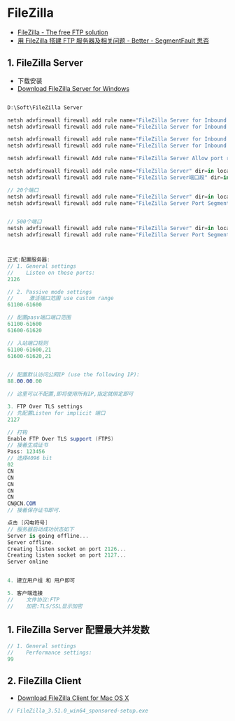 # FileZilla

- [FileZilla - The free FTP solution](https://filezilla-project.org/)
- [用 FileZilla 搭建 FTP 服务器及相关问题 - Better - SegmentFault 思否](https://segmentfault.com/a/1190000009033181)

## 1. FileZilla Server

- 下载安装
- [Download FileZilla Server for Windows](https://filezilla-project.org/download.php?type=server)

```c#

D:\Soft\FileZilla Server

netsh advfirewall firewall add rule name="FileZilla Server for Inbound TCP/21" protocol=TCP dir=in localport=21 action=allow
netsh advfirewall firewall add rule name="FileZilla Server for Inbound TCP/21" protocol=TCP dir=in localport=21 security=authdynenc action=allow

netsh advfirewall firewall add rule name="FileZilla Server for Inbound TCP/22" protocol=TCP dir=in localport=22 action=allow
netsh advfirewall firewall add rule name="FileZilla Server for Inbound TCP/22" protocol=TCP dir=in localport=22 security=authdynenc action=allow

netsh advfirewall firewall Add rule name="FileZilla Server Allow port range for Inbound TCP/61600-61620" dir=in protocol=TCP localport=61600-61620 action=allow

netsh advfirewall firewall add rule name="FileZilla Server" dir=in localport=2126 protocol=tcp action=allow
netsh advfirewall firewall add rule name="FileZilla Server端口段" dir=in localport=61600-61620 protocol=TCP action=allow

// 20个端口
netsh advfirewall firewall add rule name="FileZilla Server" dir=in localport=2126 protocol=tcp action=allow
netsh advfirewall firewall add rule name="FileZilla Server Port Segment" dir=in localport=61600-61620 protocol=TCP action=allow


// 500个端口
netsh advfirewall firewall add rule name="FileZilla Server" dir=in localport=2126 protocol=tcp action=allow
netsh advfirewall firewall add rule name="FileZilla Server Port Segment" dir=in localport=61100-61600 protocol=TCP action=allow



正式:配置服务器:
// 1. General settings
//    Listen on these ports:
2126

// 2. Passive mode settings
//     激活端口范围 use custom range
61100-61600

// 配置pasv端口端口范围
61100-61600
61600-61620

// 入站端口规则
61100-61600,21
61600-61620,21


// 配置默认访问公网IP (use the following IP):
88.00.00.00

// 这里可以不配置,即将使用所有IP,指定就绑定即可

3. FTP Over TLS settings
// 先配置Listen for implicit 端口
2127

// 打钩
Enable FTP Over TLS support (FTPS)
// 接着生成证书
Pass: 123456
// 选择4096 bit
02
CN
CN
CN
CN
CN
CN@CN.COM
// 接着保存证书即可.

点击 [闪电符号]
// 服务器启动成功状态如下
Server is going offline...
Server offline.
Creating listen socket on port 2126...
Creating listen socket on port 2127...
Server online


4. 建立用户组 和 用户即可

5. 客户端连接
//    文件协议:FTP
//    加密:TLS/SSL显示加密


```

## 1. FileZilla Server 配置最大并发数

```c#
// 1. General settings
//    Performance settings:
99
```

## 2. FileZilla Client

- [Download FileZilla Client for Mac OS X](https://filezilla-project.org/download.php)

```c#
// FileZilla_3.51.0_win64_sponsored-setup.exe

```
